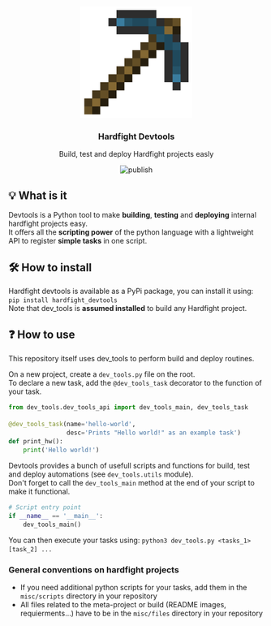 <div>
     <p align="center">
        <img width="220" height="220" src="misc/files/readme/devtools_symbol.png" />
     </p>
     <h3 align="center">Hardfight Devtools</h3>
     <p align="center">Build, test and deploy Hardfight projects easly</p>
     <p align="center">
            <img src="https://github.com/Hardfight-Team/Hardfight-Devtools/actions/workflows/publish.yml/badge.svg" alt="publish"/>
     </p>
</div>    

## 💡 What is it

Devtools is a Python tool to make **building**, **testing** and **deploying** internal hardfight projects easy.  
It offers all the **scripting power** of the python language with a lightweight API to register **simple tasks** in one script.

## 🛠️ How to install

Hardfight devtools is available as a PyPi package, you can install it using:  
```pip install hardfight_devtools```  
Note that dev_tools is **assumed installed** to build any Hardfight project.

## ❓ How to use

This repository itself uses dev_tools to perform build and deploy routines.  

On a new project, create a `dev_tools.py` file on the root.  
To declare a new task, add the `@dev_tools_task` decorator to the function of your task.  

```python
from dev_tools.dev_tools_api import dev_tools_main, dev_tools_task 

@dev_tools_task(name='hello-world',
                desc='Prints "Hello world!" as an example task')
def print_hw():
    print('Hello world!')
```

Devtools provides a bunch of usefull scripts and functions for build, test and deploy automations (see `dev_tools.utils` module).  
Don't forget to call the `dev_tools_main` method at the end of your script to make it functional.  

```python
# Script entry point
if __name__ == '__main__':
    dev_tools_main()
```

You can then execute your tasks using: `python3 dev_tools.py <tasks_1> [task_2] ...`

### General conventions on hardfight projects

- If you need additional python scripts for your tasks, add them in the `misc/scripts` directory in your repository
- All files related to the meta-project or build (README images, requierments...) have to be in the `misc/files` directory in your repository
